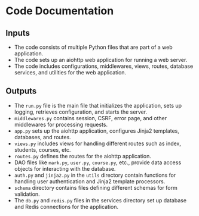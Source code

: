 # Code Documentation

## Inputs
- The code consists of multiple Python files that are part of a web application.
- The code sets up an aiohttp web application for running a web server.
- The code includes configurations, middlewares, views, routes, database services, and utilities for the web application.

## Outputs
- The `run.py` file is the main file that initializes the application, sets up logging, retrieves configuration, and starts the server.
- `middlewares.py` contains session, CSRF, error page, and other middlewares for processing requests.
- `app.py` sets up the aiohttp application, configures Jinja2 templates, databases, and routes.
- `views.py` includes views for handling different routes such as index, students, courses, etc.
- `routes.py` defines the routes for the aiohttp application.
- DAO files like `mark.py`, `user.py`, `course.py`, etc., provide data access objects for interacting with the database.
- `auth.py` and `jinja2.py` in the `utils` directory contain functions for handling user authentication and Jinja2 template processors.
- `schema` directory contains files defining different schemas for form validation.
- The `db.py` and `redis.py` files in the services directory set up database and Redis connections for the application.